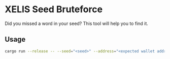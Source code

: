 # XELIS Seed Bruteforce

Did you missed a word in your seed? This tool will help you to find it.

## Usage

```bash
cargo run --release -- --seed="<seed>" --address="<expected wallet address>"
```